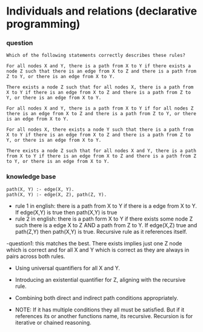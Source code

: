 # Individuals and relations (declarative programming)

### question
```
Which of the following statements correctly describes these rules?

For all nodes X and Y, there is a path from X to Y if there exists a node Z such that there is an edge from X to Z and there is a path from Z to Y, or there is an edge from X to Y.

There exists a node Z such that for all nodes X, there is a path from X to Y if there is an edge from X to Z and there is a path from Z to Y, or there is an edge from X to Y.

For all nodes X and Y, there is a path from X to Y if for all nodes Z there is an edge from X to Z and there is a path from Z to Y, or there is an edge from X to Y.

For all nodes X, there exists a node Y such that there is a path from X to Y if there is an edge from X to Z and there is a path from Z to Y, or there is an edge from X to Y.

There exists a node Z such that for all nodes X and Y, there is a path from X to Y if there is an edge from X to Z and there is a path from Z to Y, or there is an edge from X to Y.
```

### knowledge base
```
path(X, Y) :- edge(X, Y).
path(X, Y) :- edge(X, Z), path(Z, Y).
```

- rule 1 in english: there is a path from X to Y if there is a edge from X to Y. If edge(X,Y) is true then path(X,Y) is true
- rule 2 in english: there is a path form X to Y if there exists some node Z such there is a edge X to Z AND a path from Z to Y. If edge(X,Z) true and path(Z,Y) then path(X,Y) is true. Recursive rule as it references itself.

-question1: this matches the best. There exists implies just one Z node which is correct and for all X and Y which is correct as they are always in pairs across both rules.

- Using universal quantifiers for all X and Y.
- Introducing an existential quantifier for Z, aligning with the recursive rule.
- Combining both direct and indirect path conditions appropriately.

- NOTE: If it has multiple conditions they all must be satisfied. But if it references its or another functions name, its recursive. Recursion is for iterative or chained reasoning.